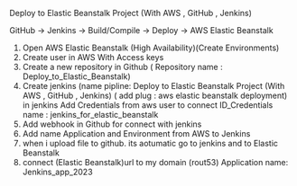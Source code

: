 Deploy to Elastic Beanstalk Project (With AWS , GitHub , Jenkins)

GitHub -> Jenkins -> Build/Compile -> Deploy -> AWS Elastic Beanstalk

1. Open AWS Elastic Beanstalk (High Availability)(Create Environments)
2. Create user in AWS With Access keys 
3. Create a new repository in Github ( Repository name : Deploy_to_Elastic_Beanstalk)
4. Create jenkins (name pipline: Deploy to Elastic Beanstalk Project (With AWS , GitHub , Jenkins) ( add plug : aws elastic beanstalk deployment)
in jenkins Add Credentials from aws user to connect 
ID_Credentials name : jenkins_for_elastic_beanstalk
5. Add webhook in Github for connect with jenkins
6. Add name  Application and Environment from AWS to Jenkins
7. when i upload file to github. its aotumatic go to jenkins and to Elastic Beanstalk
8. connect (Elastic Beanstalk)url to my domain (rout53)
Application name: Jenkins_app_2023
